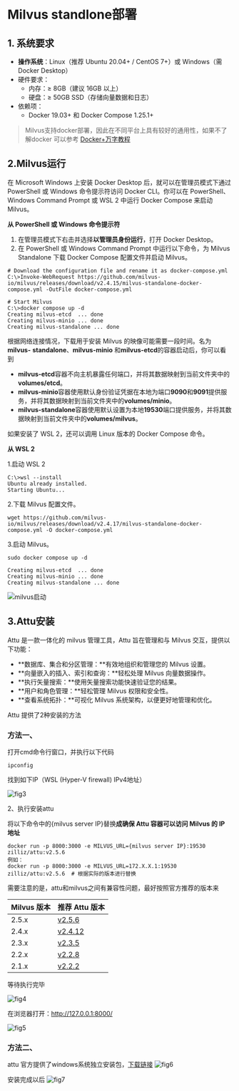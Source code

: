 # Milvus standlone部署

## 1. 系统要求

- **操作系统**：Linux（推荐 Ubuntu 20.04+ / CentOS 7+）或 Windows（需 Docker Desktop）
- 硬件要求：
  - 内存：≥ 8GB（建议 16GB 以上）
  - 硬盘：≥ 50GB SSD（存储向量数据和日志）
- 依赖项：
  - Docker 19.03+ 和 Docker Compose 1.25.1+

> Milvus支持docker部署，因此在不同平台上具有较好的通用性，如果不了解docker 可以参考 [Docker+万字教程](https://github.com/datawhalechina/daily-interview/blob/master/%E5%BC%80%E5%8F%91/Docker%2B%E4%B8%87%E5%AD%97%E6%95%99%E7%A8%8B%EF%BC%9A%E4%BB%8E%E5%85%A5%E9%97%A8%E5%88%B0%E6%8E%8C%E6%8F%A1.pdf)

## 2.Milvus运行

在 Microsoft Windows 上安装 Docker Desktop 后，就可以在管理员模式下通过 PowerShell 或 Windows 命令提示符访问 Docker CLI。你可以在 PowerShell、Windows Command Prompt 或 WSL 2 中运行 Docker Compose 来启动 Milvus。

**从 PowerShell 或 Windows 命令提示符**

1. 在管理员模式下右击并选择**以管理员身份运行**，打开 Docker Desktop。
2. 在 PowerShell 或 Windows Command Prompt 中运行以下命令，为 Milvus Standalone 下载 Docker Compose 配置文件并启动 Milvus。

```
# Download the configuration file and rename it as docker-compose.yml
C:\>Invoke-WebRequest https://github.com/milvus-io/milvus/releases/download/v2.4.15/milvus-standalone-docker-compose.yml -OutFile docker-compose.yml

# Start Milvus
C:\>docker compose up -d
Creating milvus-etcd  ... done
Creating milvus-minio ... done
Creating milvus-standalone ... done
```

根据网络连接情况，下载用于安装 Milvus 的映像可能需要一段时间。名为**milvus-** **standalone**、**milvus-minio** 和**milvus-etcd**的容器启动后，你可以看到

- **milvus-etcd**容器不向主机暴露任何端口，并将其数据映射到当前文件夹中的**volumes/etcd**。
- **milvus-minio**容器使用默认身份验证凭据在本地为端口**9090**和**9091**提供服务，并将其数据映射到当前文件夹中的**volumes/minio**。
- **milvus-standalone**容器使用默认设置为本地**19530**端口提供服务，并将其数据映射到当前文件夹中的**volumes/milvus**。

如果安装了 WSL 2，还可以调用 Linux 版本的 Docker Compose 命令。

**从 WSL 2**

1.启动 WSL 2

```
C:\>wsl --install
Ubuntu already installed.
Starting Ubuntu...
```

2.下载 Milvus 配置文件。

```
wget https://github.com/milvus-io/milvus/releases/download/v2.4.17/milvus-standalone-docker-compose.yml -O docker-compose.yml
```

3.启动 Milvus。

```
sudo docker compose up -d

Creating milvus-etcd  ... done
Creating milvus-minio ... done
Creating milvus-standalone ... done
```

![milvus启动](/docs/src/fig2.png)

## 3.Attu安装

Attu 是一款一体化的 milvus 管理工具，Attu 旨在管理和与 Milvus 交互，提供以下功能：

- **数据库、集合和分区管理：**有效地组织和管理您的 Milvus 设置。
- **向量嵌入的插入、索引和查询：**轻松处理 Milvus 向量数据操作。
- **执行矢量搜索：**使用矢量搜索功能快速验证您的结果。
- **用户和角色管理：**轻松管理 Milvus 权限和安全性。
- **查看系统拓扑：**可视化 Milvus 系统架构，以便更好地管理和优化。

Attu 提供了2种安装的方法

### 方法一、

打开cmd命令行窗口，并执行以下代码

```
ipconfig
```

找到如下IP（WSL (Hyper-V firewall) IPv4地址）

![fig3](/docs/src/fig3.png)

2、执行安装attu

将以下命令中的{milvus server IP}替换**成确保 Attu 容器可以访问 Milvus 的 IP 地址**

```
docker run -p 8000:3000 -e MILVUS_URL={milvus server IP}:19530 zilliz/attu:v2.5.6
例如：
docker run -p 8000:3000 -e MILVUS_URL=172.X.X.1:19530 zilliz/attu:v2.5.6  # 根据实际的版本进行替换
```

需要注意的是，attu和milvus之间有兼容性问题，最好按照官方推荐的版本来

| Milvus 版本 | 推荐 Attu 版本                                               |
| ----------- | ------------------------------------------------------------ |
| 2.5.x       | [v2.5.6](https://github.com/zilliztech/attu/releases/tag/v2.5.6) |
| 2.4.x       | [v2.4.12](https://github.com/zilliztech/attu/releases/tag/v2.4.12) |
| 2.3.x       | [v2.3.5](https://github.com/zilliztech/attu/releases/tag/v2.3.5) |
| 2.2.x       | [v2.2.8](https://github.com/zilliztech/attu/releases/tag/v2.2.8) |
| 2.1.x       | [v2.2.2](https://github.com/zilliztech/attu/releases/tag/v2.2.2) |

等待执行完毕

![fig4](/docs/src/fig4.png)

在浏览器打开：http://127.0.0.1:8000/

![fig5](/docs/src/fig5.png)

### 方法二、

attu 官方提供了windows系统独立安装包，[下载链接](https://github.com/zilliztech/attu/releases/tag/v2.5.8)
![fig6](/docs/src/fig6.png)

安装完成以后
![fig7](/docs/src/fig7.png)
